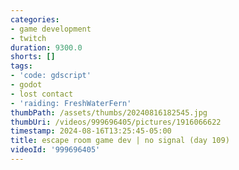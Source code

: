 ```yaml
---
categories:
- game development
- twitch
duration: 9300.0
shorts: []
tags:
- 'code: gdscript'
- godot
- lost contact
- 'raiding: FreshWaterFern'
thumbPath: /assets/thumbs/20240816182545.jpg
thumbUri: /videos/999696405/pictures/1916066622
timestamp: 2024-08-16T13:25:45-05:00
title: escape room game dev | no signal (day 109)
videoId: '999696405'
---
```

